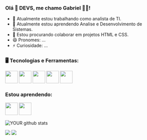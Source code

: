 
### Olá 👋 DEVS, me chamo Gabriel 🧑‍🎓! 

- 🔭 Atualmente estou trabalhando como analista de TI.
- 🌱 Atualmente estou aprendendo Analise e Desenvolvimento de Sistemas.
- 🤝 Estou procurando colaborar em projetos HTML e CSS.
- 😄 Pronomes: ...
- ⚡ Curiosidade: ...


### 🖥️ Tecnologias e Ferramentas:

<img src="https://cdn.jsdelivr.net/gh/devicons/devicon/icons/git/git-original.svg" width="40" height="40"/> <img src="https://cdn.jsdelivr.net/gh/devicons/devicon/icons/github/github-original.svg" width="40" height="40"/> <img src="https://cdn.jsdelivr.net/gh/devicons/devicon/icons/cplusplus/cplusplus-original.svg" width="40" height="40"/> <img src="https://cdn.jsdelivr.net/gh/devicons/devicon/icons/mysql/mysql-original.svg" width="40" height="40"/> <img src="https://cdn.jsdelivr.net/gh/devicons/devicon/icons/microsoftsqlserver/microsoftsqlserver-plain.svg" width="40" heigth="40"/>
<br>                  
### Estou aprendendo:

<img src="https://cdn.jsdelivr.net/gh/devicons/devicon/icons/html5/html5-original.svg" width="40" height="40"/> <img src="https://cdn.jsdelivr.net/gh/devicons/devicon/icons/css3/css3-original.svg" width="40" height="40"/>

![YOUR github stats](https://github-readme-stats.vercel.app/api?username=devgabrielvieira&theme=dark&show_icons=true)
          
[<img src="https://img.shields.io/badge/linkedin-%230077B5.svg?&style=for-the-badge&logo=linkedin&logoColor=white" />](https://www.linkedin.com/in/devgabrielvieira/) [<img src = "https://img.shields.io/badge/instagram-%23E4405F.svg?&style=for-the-badge&logo=instagram&logoColor=white">](https://www.instagram.com/devgabrielvieira/)
